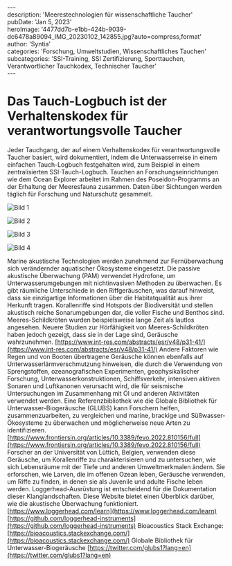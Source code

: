 \---  
description: 'Meerestechnologien für wissenschaftliche Taucher'  
pubDate: 'Jan 5, 2023'  
heroImage: '4477dd7b-e1bb-424b-9039-dc6478a89094_IMG_20230102_142855.jpg?auto=compress,format'  
author: 'Syntia'  
categories: 'Forschung, Umweltstudien, Wissenschaftliches Tauchen'  
subcategories: 'SSI-Training, SSI Zertifizierung, Sporttauchen, Verantwortlicher Tauchkodex, Technischer Taucher'  
\---  

# **Das Tauch-Logbuch ist der Verhaltenskodex für verantwortungsvolle Taucher**

Jeder Tauchgang, der auf einem Verhaltenskodex für verantwortungsvolle Taucher basiert, wird dokumentiert, indem die Unterwasserreise in einem einfachen Tauch-Logbuch festgehalten wird, zum Beispiel in einem zentralisierten SSI-Tauch-Logbuch.
Tauchen an Forschungseinrichtungen wie dem Ocean Explorer arbeitet im Rahmen des Poseidon-Programms an der Erhaltung der Meeresfauna zusammen. Daten über Sichtungen werden täglich für Forschung und Naturschutz gesammelt.

![Bild 1](https://images.prismic.io/syntia/73538388-229e-4b94-969d-ed0a10819484_20230102-11h-false-orca-oceanexplorer-2.jpg?auto=compress,format)

![Bild 2](https://images.prismic.io/syntia/f919d4fc-347a-49ab-83b3-9093e529e714_20230102-15h-false-orca-oceanexplorer-14.jpg?auto=compress,format)

![Bild 3](https://images.prismic.io/syntia/f6daf9f9-3bdf-4ed7-9865-c4d85878ff55_20230102-15h-false-orca-oceanexplorer-23.jpg?auto=compress,format)

![Bild 4](https://images.prismic.io/syntia/4477dd7b-e1bb-424b-9039-dc6478a89094_IMG_20230102_142855.jpg?auto=compress,format)

Marine akustische Technologien werden zunehmend zur Fernüberwachung sich verändernder aquatischer Ökosysteme eingesetzt. Die passive akustische Überwachung (PAM) verwendet Hydrofone, um Unterwasserumgebungen mit nichtinvasiven Methoden zu überwachen.
Es gibt räumliche Unterschiede in den Riffgeräuschen, was darauf hinweist, dass sie einzigartige Informationen über die Habitatqualität aus ihrer Herkunft tragen. Korallenriffe sind Hotspots der Biodiversität und stellen akustisch reiche Sonarumgebungen dar, die voller Fische und Benthos sind.
Meeres-Schildkröten wurden beispielsweise lange Zeit als lautlos angesehen. Neuere Studien zur Hörfähigkeit von Meeres-Schildkröten haben jedoch gezeigt, dass sie in der Lage sind, Geräusche wahrzunehmen.
[https://www.int-res.com/abstracts/esr/v48/p31-41/](https://www.int-res.com/abstracts/esr/v48/p31-41/)
Andere Faktoren wie Regen und von Booten übertragene Geräusche können ebenfalls auf Unterwasserlärmverschmutzung hinweisen, die durch die Verwendung von Sprengstoffen, ozeanografischen Experimenten, geophysikalischer Forschung, Unterwasserkonstruktionen, Schiffsverkehr, intensiven aktiven Sonaren und Luftkanonen verursacht wird, die für seismische Untersuchungen im Zusammenhang mit Öl und anderen Aktivitäten verwendet werden.
Eine Referenzbibliothek wie die Globale Bibliothek für Unterwasser-Biogeräusche (GLUBS) kann Forschern helfen, zusammenzuarbeiten, zu vergleichen und marine, brackige und Süßwasser-Ökosysteme zu überwachen und möglicherweise neue Arten zu identifizieren.
[https://www.frontiersin.org/articles/10.3389/fevo.2022.810156/full](https://www.frontiersin.org/articles/10.3389/fevo.2022.810156/full)
Forscher an der Universität von Lüttich, Belgien, verwenden diese Geräusche, um Korallenriffe zu charakterisieren und zu untersuchen, wie sich Lebensräume mit der Tiefe und anderen Umweltmerkmalen ändern. Sie erforschen, wie Larven, die im offenen Ozean leben, Geräusche verwenden, um Riffe zu finden, in denen sie als Juvenile und adulte Fische leben werden. Loggerhead-Ausrüstung ist entscheidend für die Dokumentation dieser Klanglandschaften.
Diese Website bietet einen Überblick darüber, wie die akustische Überwachung funktioniert.
[https://www.loggerhead.com/learn](https://www.loggerhead.com/learn) [https://github.com/loggerhead-instruments](https://github.com/loggerhead-instruments)
Bioacoustics Stack Exchange: [https://bioacoustics.stackexchange.com/](https://bioacoustics.stackexchange.com/)
Globale Bibliothek für Unterwasser-Biogeräusche
[https://twitter.com/glubs1?lang=en](https://twitter.com/glubs1?lang=en)